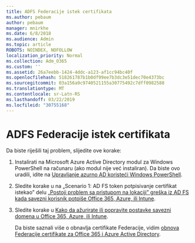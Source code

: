 ```yaml
---
title: ADFS Federacije istek certifikata
ms.author: pebaum
author: pebaum
manager: mnirkhe
ms.date: 6/8/2018
ms.audience: Admin
ms.topic: article
ROBOTS: NOINDEX, NOFOLLOW
localization_priority: Normal
ms.collection: Adm_O365
ms.custom: ''
ms.assetid: 26a7eebb-1424-4ddc-a123-af1cc94bc40f
ms.openlocfilehash: 518261787b1b0df99ee7b3dc3e51dec70e4373bc
ms.sourcegitcommit: 03a156a9c9740521155a30775492c7dff0982588
ms.translationtype: MT
ms.contentlocale: sr-Latn-RS
ms.lasthandoff: 03/22/2019
ms.locfileid: "30755168"
---
```

# <a name="adfs-federation-certificate-expiring"></a>ADFS Federacije istek certifikata

Da biste riješili taj problem, slijedite ove korake:
  
1. Instalirati na Microsoft Azure Active Directory modul za Windows PowerShell na računaru (ako modul nije već instaliran). Da biste ovo uradili, idite na [Upravljanje azurno AD koristeći Windows PowerShell](https://aka.ms/aadposh).
    
2. Sledite korake u na „Scenario 1: AD FS token potpisivanje certifikat istekao” delu [„Postoji problem sa pristupom na lokaciji” greška iz AD FS kada savezni korisnik potpiše Office 365, Azure, ili Intune](https://support.microsoft.com/help/2713898/there-was-a-problem-accessing-the-site-error-from-ad-fs-when-a-federat).
    
3. Sledite korake u [Kako da ažurirate ili popravite postavke savezni domena u Office 365, Azure, ili Intune](https://support.microsoft.com/help/2647048/how-to-update-or-repair-the-settings-of-a-federated-domain-in-office-3).
    
    Da biste saznali više o obnavlja certifikate Federacije, vidim [obnova Federacije certifikate za Office 365 i Azure Active Directory](https://docs.microsoft.com/azure/active-directory/connect/active-directory-aadconnect-o365-certs).
    

